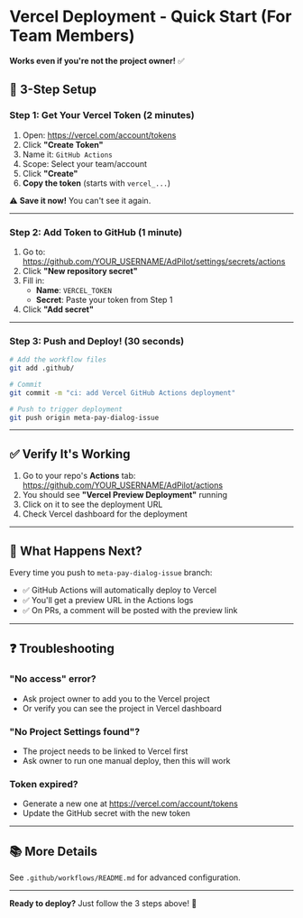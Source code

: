 # Vercel Deployment - Quick Start (For Team Members)

**Works even if you're not the project owner!** ✅

## 🚀 3-Step Setup

### Step 1: Get Your Vercel Token (2 minutes)

1. Open: https://vercel.com/account/tokens
2. Click **"Create Token"**
3. Name it: `GitHub Actions`
4. Scope: Select your team/account
5. Click **"Create"**
6. **Copy the token** (starts with `vercel_...`)

⚠️ **Save it now!** You can't see it again.

---

### Step 2: Add Token to GitHub (1 minute)

1. Go to: https://github.com/YOUR_USERNAME/AdPilot/settings/secrets/actions
2. Click **"New repository secret"**
3. Fill in:
   - **Name**: `VERCEL_TOKEN`
   - **Secret**: Paste your token from Step 1
4. Click **"Add secret"**

---

### Step 3: Push and Deploy! (30 seconds)

```bash
# Add the workflow files
git add .github/

# Commit
git commit -m "ci: add Vercel GitHub Actions deployment"

# Push to trigger deployment
git push origin meta-pay-dialog-issue
```

---

## ✅ Verify It's Working

1. Go to your repo's **Actions** tab: https://github.com/YOUR_USERNAME/AdPilot/actions
2. You should see **"Vercel Preview Deployment"** running
3. Click on it to see the deployment URL
4. Check Vercel dashboard for the deployment

---

## 🎯 What Happens Next?

Every time you push to `meta-pay-dialog-issue` branch:
- ✅ GitHub Actions will automatically deploy to Vercel
- ✅ You'll get a preview URL in the Actions logs
- ✅ On PRs, a comment will be posted with the preview link

---

## ❓ Troubleshooting

### "No access" error?
- Ask project owner to add you to the Vercel project
- Or verify you can see the project in Vercel dashboard

### "No Project Settings found"?
- The project needs to be linked to Vercel first
- Ask owner to run one manual deploy, then this will work

### Token expired?
- Generate a new one at https://vercel.com/account/tokens
- Update the GitHub secret with the new token

---

## 📚 More Details

See `.github/workflows/README.md` for advanced configuration.

---

**Ready to deploy?** Just follow the 3 steps above! 🚀
